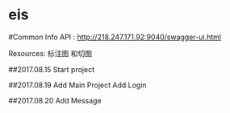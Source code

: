 # eis

#Common Info
API : http://218.247.171.92:9040/swagger-ui.html

Resources: 标注图 和切图


##2017.08.15 
 Start project

##2017.08.19
  Add Main Project
  Add Login

##2017.08.20
  Add Message